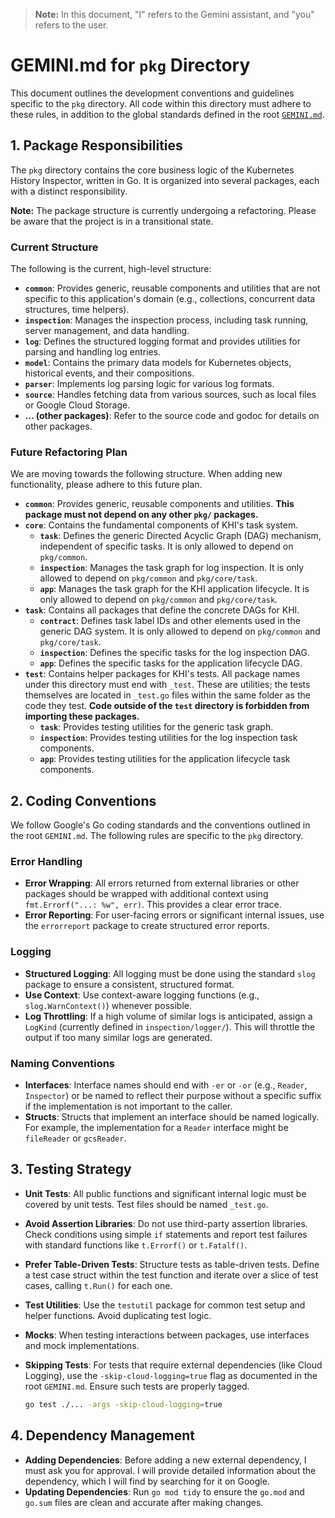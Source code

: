> **Note:** In this document, "I" refers to the Gemini assistant, and "you" refers to the user.

# GEMINI.md for `pkg` Directory

This document outlines the development conventions and guidelines specific to the `pkg` directory. All code within this directory must adhere to these rules, in addition to the global standards defined in the root [`GEMINI.md`](../GEMINI.md).

## 1. Package Responsibilities

The `pkg` directory contains the core business logic of the Kubernetes History Inspector, written in Go. It is organized into several packages, each with a distinct responsibility.

**Note:** The package structure is currently undergoing a refactoring. Please be aware that the project is in a transitional state.

### Current Structure

The following is the current, high-level structure:

- **`common`**: Provides generic, reusable components and utilities that are not specific to this application's domain (e.g., collections, concurrent data structures, time helpers).
- **`inspection`**: Manages the inspection process, including task running, server management, and data handling.
- **`log`**: Defines the structured logging format and provides utilities for parsing and handling log entries.
- **`model`**: Contains the primary data models for Kubernetes objects, historical events, and their compositions.
- **`parser`**: Implements log parsing logic for various log formats.
- **`source`**: Handles fetching data from various sources, such as local files or Google Cloud Storage.
- **... (other packages)**: Refer to the source code and godoc for details on other packages.

### Future Refactoring Plan

We are moving towards the following structure. When adding new functionality, please adhere to this future plan.

- **`common`**: Provides generic, reusable components and utilities. **This package must not depend on any other `pkg/` packages.**
- **`core`**: Contains the fundamental components of KHI's task system.
  - **`task`**: Defines the generic Directed Acyclic Graph (DAG) mechanism, independent of specific tasks. It is only allowed to depend on `pkg/common`.
  - **`inspection`**: Manages the task graph for log inspection. It is only allowed to depend on `pkg/common` and `pkg/core/task`.
  - **`app`**: Manages the task graph for the KHI application lifecycle. It is only allowed to depend on `pkg/common` and `pkg/core/task`.
- **`task`**: Contains all packages that define the concrete DAGs for KHI.
  - **`contract`**: Defines task label IDs and other elements used in the generic DAG system. It is only allowed to depend on `pkg/common` and `pkg/core/task`.
  - **`inspection`**: Defines the specific tasks for the log inspection DAG.
  - **`app`**: Defines the specific tasks for the application lifecycle DAG.
- **`test`**: Contains helper packages for KHI's tests. All package names under this directory must end with `_test`. These are utilities; the tests themselves are located in `_test.go` files within the same folder as the code they test. **Code outside of the `test` directory is forbidden from importing these packages.**
  - **`task`**: Provides testing utilities for the generic task graph.
  - **`inspection`**: Provides testing utilities for the log inspection task components.
  - **`app`**: Provides testing utilities for the application lifecycle task components.

## 2. Coding Conventions

We follow Google's Go coding standards and the conventions outlined in the root `GEMINI.md`. The following rules are specific to the `pkg` directory.

### Error Handling

- **Error Wrapping**: All errors returned from external libraries or other packages should be wrapped with additional context using `fmt.Errorf("...: %w", err)`. This provides a clear error trace.
- **Error Reporting**: For user-facing errors or significant internal issues, use the `errorreport` package to create structured error reports.

### Logging

- **Structured Logging**: All logging must be done using the standard `slog` package to ensure a consistent, structured format.
- **Use Context**: Use context-aware logging functions (e.g., `slog.WarnContext()`) whenever possible.
- **Log Throttling**: If a high volume of similar logs is anticipated, assign a `LogKind` (currently defined in `inspection/logger/`). This will throttle the output if too many similar logs are generated.

### Naming Conventions

- **Interfaces**: Interface names should end with `-er` or `-or` (e.g., `Reader`, `Inspector`) or be named to reflect their purpose without a specific suffix if the implementation is not important to the caller.
- **Structs**: Structs that implement an interface should be named logically. For example, the implementation for a `Reader` interface might be `fileReader` or `gcsReader`.

## 3. Testing Strategy

- **Unit Tests**: All public functions and significant internal logic must be covered by unit tests. Test files should be named `_test.go`.
- **Avoid Assertion Libraries**: Do not use third-party assertion libraries. Check conditions using simple `if` statements and report test failures with standard functions like `t.Errorf()` or `t.Fatalf()`.
- **Prefer Table-Driven Tests**: Structure tests as table-driven tests. Define a test case struct within the test function and iterate over a slice of test cases, calling `t.Run()` for each one.
- **Test Utilities**: Use the `testutil` package for common test setup and helper functions. Avoid duplicating test logic.
- **Mocks**: When testing interactions between packages, use interfaces and mock implementations.
- **Skipping Tests**: For tests that require external dependencies (like Cloud Logging), use the `-skip-cloud-logging=true` flag as documented in the root `GEMINI.md`. Ensure such tests are properly tagged.

    ```bash
    go test ./... -args -skip-cloud-logging=true
    ```

## 4. Dependency Management

- **Adding Dependencies**: Before adding a new external dependency, I must ask you for approval. I will provide detailed information about the dependency, which I will find by searching for it on Google.
- **Updating Dependencies**: Run `go mod tidy` to ensure the `go.mod` and `go.sum` files are clean and accurate after making changes.
